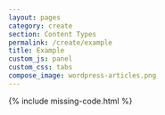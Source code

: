 ```yaml
---
layout: pages
category: create
section: Content Types
permalink: /create/example
title: Example
custom_js: panel
custom_css: tabs
compose_image: wordpress-articles.png
---
```


{% include missing-code.html %}
